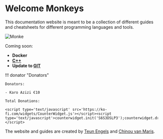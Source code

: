 # Welcome Monkeys

This documentation website is meant to be a collection of different guides and cheatsheets for different programming languages and tools.

![Monke](https://static.wikia.nocookie.net/ae9342f2-d5ef-44d2-9bce-ea410407b4d7/scale-to-width/755)

Coming soon:

- **Docker** 
- **[C++](CPP.md)**
- **Update to [GIT](Git.md)**


!!! donator "Donators"

    Donators:

    - Karo Azizi €10

    Total Donations:

    <script type='text/javascript' src='https://ko-fi.com/widgets/CounterWidget.js'></script><script type='text/javascript'>counterwidget.init('S6S3DSLP3');counterwidget.draw();</script>


The website and guides are created by [Teun Engels](https://github.com/engelsman16) and [Chinou van Maris](https://github.com/chinouvm).


